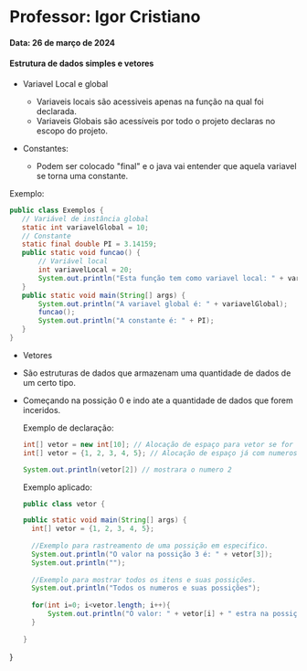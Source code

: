 # Professor: Igor Cristiano
#### Data: 26 de março de 2024
#### Estrutura de dados simples e vetores

* Variavel Local e global
  * Variaveis locais são acessiveis apenas na função na qual foi declarada.
  * Variaveis Globais são acessíveis por todo o projeto declaras no escopo do projeto.

* Constantes:
  * Podem ser colocado "final" e o java vai entender que aquela variavel se torna uma constante.
 

Exemplo:
 ```java
 public class Exemplos {
    // Variável de instância global
    static int variavelGlobal = 10;
    // Constante
    static final double PI = 3.14159;
    public static void funcao() {
        // Variável local
        int variavelLocal = 20;
        System.out.println("Esta função tem como variavel local: " + variavelLocal);
    }
    public static void main(String[] args) {
        System.out.println("A variavel global é: " + variavelGlobal);
        funcao();
        System.out.println("A constante é: " + PI);
    }
}
```

* Vetores
 * São estruturas de dados que armazenam uma quantidade de dados de um certo tipo.
 * Começando na possição 0 e indo ate a quantidade de dados que forem inceridos.

   Exemplo de declaração:
      ```java
      int[] vetor = new int[10]; // Alocação de espaço para vetor se for usar o Scanner.
      int[] vetor = {1, 2, 3, 4, 5}; // Alocação de espaço já com numeros no vetor.

      System.out.println(vetor[2]) // mostrara o numero 2
     ```
   Exemplo aplicado:
      ```java
      public class vetor {
    
    public static void main(String[] args) {
        int[] vetor = {1, 2, 3, 4, 5};
        
        //Exemplo para rastreamento de uma possição em especifico.
        System.out.println("O valor na possição 3 é: " + vetor[3]); 
        System.out.println("");
        
        //Exemplo para mostrar todos os itens e suas possições.
        System.out.println("Todos os numeros e suas possições");
        
        for(int i=0; i<vetor.length; i++){
            System.out.println("O valor: " + vetor[i] + " estra na possição: " + i);
        }
        
    }
    
}
```

